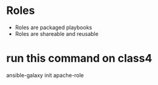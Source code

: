 # Roles 
  - Roles are packaged playbooks
  - Roles are shareable and reusable
# run this command on class4
 ansible-galaxy  init apache-role
